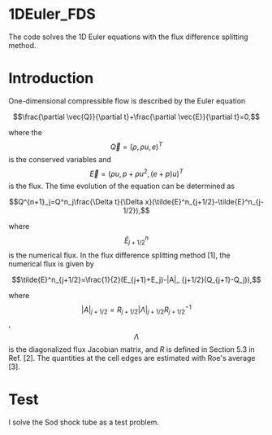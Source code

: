 # 1DEuler_FDS
The code solves the 1D Euler equations with the flux difference splitting method.

# Introduction
One-dimensional compressible flow is described by the Euler equation

$$\frac{\partial \vec{Q}}{\partial t}+\frac{\partial \vec{E}}{\partial t}=0,$$

where the $$\vec{Q}=(\rho, \rho u, e)^T$$ is the conserved variables and $$\vec{E}=(\rho u, p+\rho u^2, (e+p)u)^T$$ is the flux. The time evolution of the equation can be determined as

$$Q^{n+1}_j=Q^n_j\frac{\Delta t}{\Delta x}(\tilde{E}^n_{j+1/2}-\tilde{E}^n_{j-1/2}),$$

where $$\tilde{E}^n_{j+1/2}$$ is the numerical flux. In the flux difference splitting method [1], the numerical flux is given by

$$\tilde{E}^n_{j+1/2}=\frac{1}{2}(E_{j+1}+E_j)-|A|_ {j+1/2}(Q_{j+1}-Q_j)),$$

where $$|A|_ {j+1/2}=R_{j+1/2}|\Lambda|_ {j+1/2}R^{-1}_{j+1/2}$$, $$\Lambda$$ is the diagonalized flux Jacobian matrix, and $R$ is defined in Section 5.3 in Ref. [2]. The quantities at the cell edges are estimated with Roe's average [3].

# Test

I solve the Sod shock tube as a test problem. 

